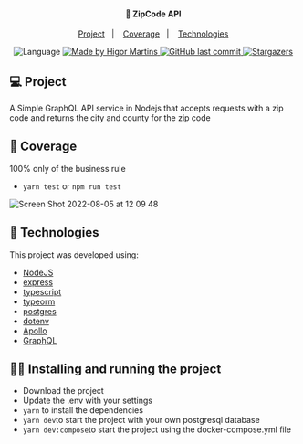 <h4 align="center">
  🚀 ZipCode API
</h4>

<p align="center">
  <a href="#-project">Project</a>&nbsp;&nbsp;&nbsp;|&nbsp;&nbsp;&nbsp;
  <a href="#-coverage">Coverage</a>&nbsp;&nbsp;&nbsp;|&nbsp;&nbsp;&nbsp;
  <a href="#-technologies">Technologies</a>
</p>

<p align="center">		 

  <img alt="Language" src="https://img.shields.io/github/languages/top/higorhms/zipcode-api?style=for-the-badge">
	
  <a href="https://www.linkedin.com/in/higormartinsdasilva/" target="_blank">
    <img alt="Made by Higor Martins" src="https://img.shields.io/github/languages/count/higorhms/zipcode-api?style=for-the-badge">
  </a>

  <a href="https://github.com/MegaHack-Shawee/VitrineAmericanas" target="_blank">
    <img alt="GitHub last commit" src="https://img.shields.io/github/last-commit/higorhms/zipcode-api?style=for-the-badge">
  </a>

   <a href="https://github.com/MegaHack-Shawee/VitrineAmericanas/stargazers" target="_blank">
    <img alt="Stargazers" src="https://img.shields.io/github/stars/higorhms/zipcode-api?style=for-the-badge">
  </a>
  
</p>

## 💻 Project

A Simple GraphQL API service in Nodejs that accepts requests with a zip code and returns the city and county for the zip code


## 🚀 Coverage

100% only of the business rule
- `yarn test` or `npm run test`

![Screen Shot 2022-08-05 at 12 09 48](https://user-images.githubusercontent.com/44821959/183108441-b1f635ff-d37f-427e-a01e-3a01c4857eca.png)

## 🚀 Technologies

This project was developed using:

- [NodeJS](https://nodejs.org/en/)
- [express](https://expressjs.com/pt-br/)
- [typescript](https://www.typescriptlang.org/)
- [typeorm](https://typeorm.io/)
- [postgres](https://www.postgresql.org/)
- [dotenv]()
- [Apollo](https://www.apollographql.com/docs/apollo-server/)
- [GraphQL](https://graphql.org/)


## 🏃‍♂️ Installing and running the project

- Download the project
- Update the .env with your settings
- `yarn` to install the dependencies
- `yarn dev`to start the project with your own postgresql database
- `yarn dev:compose`to start the project using the docker-compose.yml file
